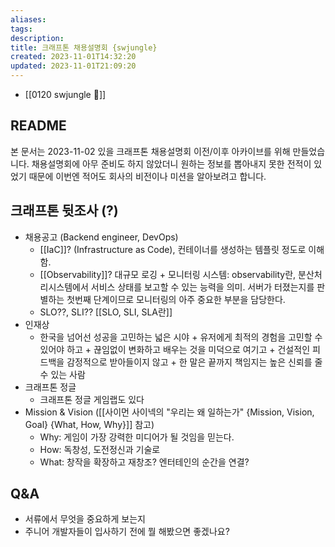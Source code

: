 ```yaml
---
aliases: 
tags: 
description:
title: 크래프톤 채용설명회 {swjungle}
created: 2023-11-01T14:32:20
updated: 2023-11-01T21:09:20
---
```

- [[0120 swjungle 🤖]]

## README

본 문서는 2023-11-02 있을 크래프톤 채용설명회 이전/이후 아카이브를 위해 만들었습니다. 채용설명회에 아무 준비도 하지 않았더니 원하는 정보를 뽑아내지 못한 전적이 있었기 때문에 이번엔 적어도 회사의 비전이나 미션을 알아보려고 합니다.

## 크래프톤 뒷조사 (?)

- 채용공고 (Backend engineer, DevOps)
	- [[IaC]]? (Infrastructure as Code), 컨테이너를 생성하는 템플릿 정도로 이해함.
	- [[Observability]]? 대규모 로깅 + 모니터링 시스템: observability란, 분산처리시스템에서 서비스 상태를 보고할 수 있는 능력을 의미. 서버가 터졌는지를 판별하는 첫번째 단계이므로 모니터링의 아주 중요한 부분을 담당한다.
	- SLO??, SLI??  [[SLO, SLI, SLA란]]
- 인재상
	- 한국을 넘어선 성공을 고민하는 넓은 시야 + 유저에게 최적의 경험을 고민할 수 있어야 하고 + 끊임없이 변화하고 배우는 것을 미덕으로 여기고 + 건설적인 피드백을 감정적으로 받아들이지 않고 + 한 말은 끝까지 책임지는 높은 신뢰를 줄 수 있는 사람
- 크래프톤 정글
	- 크래프톤 정글 게임랩도 있다
- Mission & Vision ([[사이먼 사이넥의 "우리는 왜 일하는가" {Mission, Vision, Goal} {What, How, Why}]] 참고)
	- Why: 게임이 가장 강력한 미디어가 될 것임을 믿는다.
	- How: 독창성, 도전정신과 기술로
	- What: 창작을 확장하고 재창조? 엔터테인의 순간을 연결?

## Q&A

- 서류에서 무엇을 중요하게 보는지
- 주니어 개발자들이 입사하기 전에 뭘 해봤으면 좋겠나요?
